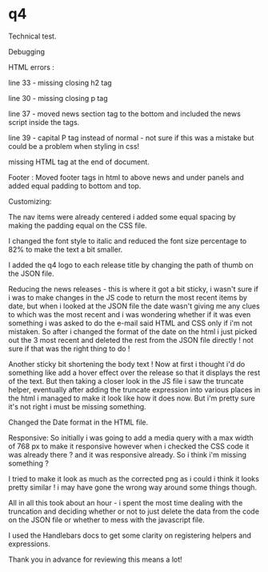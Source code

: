 # q4
Technical test.

Debugging

HTML errors : 

line 33 - missing closing h2 tag 

line 30 - missing closing p tag

line 37 - moved news section tag to the bottom and included the news script inside the tags.

line 39 - capital P tag instead of normal - not sure if this was a mistake but could be a problem when styling in css!

missing HTML tag at the end of document.

Footer :
Moved footer tags in html to above news and under panels and added equal padding to bottom and top.

Customizing:

The nav items were already centered i added some equal spacing by making the padding equal on the CSS file.

I changed the font style to italic and reduced the font size percentage to 82% to make the text a bit smaller.

I added the q4 logo to each release title by changing the path of thumb on the JSON file.

Reducing the news releases - this is where it got a bit sticky, i wasn't sure if i was to make changes in the JS code to return the most recent items by date, but when i looked at the JSON file the date wasn't giving me any clues to which was the most recent and i was wondering whether if it was even something i was asked to do the e-mail said HTML and CSS only if i'm not mistaken. So after i changed the format of the date on the html i just picked out the 3 most recent and deleted the rest from the JSON file directly ! not sure if that was the right thing to do !

Another sticky bit shortening the body text ! Now at first i thought i'd do something like add a hover effect over the release so that it displays the rest of the text. But then taking a closer look in the JS file i saw the truncate helper, eventually after adding the truncate expression into various places in the html i managed to make it look like how it does now. But i'm pretty sure it's not right i must be missing something.

Changed the Date format in the HTML file.

Responsive:
So initially i was going to add a media query with a max width of 768 px to make it responsive however when i checked the CSS code it was already there ? and it was responsive already. So i think i'm missing something ?


I tried to make it look as much as the corrected png as i could i think it looks pretty similar ! i may have gone the wrong way around some things though.

All in all this took about an hour - i spent the most time dealing with the truncation and deciding whether or not to just delete the data from the code on the JSON file or whether to mess with the javascript file.

I used the Handlebars docs to get some clarity on registering helpers and expressions.

Thank you in advance for reviewing this means a lot!
